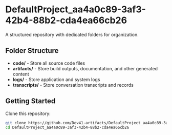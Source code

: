 # DefaultProject_aa4a0c89-3af3-42b4-88b2-cda4ea66cb26
A structured repository with dedicated folders for organization.

## Folder Structure

- **code/** - Store all source code files
- **artifacts/** - Store build outputs, documentation, and other generated content
- **logs/** - Store application and system logs
- **transcripts/** - Store conversation transcripts and records

## Getting Started

Clone this repository:
```bash
git clone https://github.com/Dev41-artifacts/DefaultProject_aa4a0c89-3af3-42b4-88b2-cda4ea66cb26
cd DefaultProject_aa4a0c89-3af3-42b4-88b2-cda4ea66cb26
```
